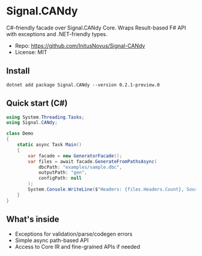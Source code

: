 # Signal.CANdy

C#-friendly facade over Signal.CANdy Core. Wraps Result-based F# API with exceptions and .NET-friendly types.

- Repo: https://github.com/InitusNovus/Signal-CANdy
- License: MIT

## Install

```
dotnet add package Signal.CANdy --version 0.2.1-preview.0
```

## Quick start (C#)

```csharp
using System.Threading.Tasks;
using Signal.CANdy;

class Demo
{
    static async Task Main()
    {
        var facade = new GeneratorFacade();
        var files = await facade.GenerateFromPathsAsync(
            dbcPath: "examples/sample.dbc",
            outputPath: "gen",
            configPath: null
        );
        System.Console.WriteLine($"Headers: {files.Headers.Count}, Sources: {files.Sources.Count}");
    }
}
```

## What's inside
- Exceptions for validation/parse/codegen errors
- Simple async path-based API
- Access to Core IR and fine-grained APIs if needed
